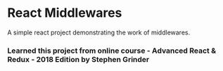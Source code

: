 # React Middlewares

A simple react project demonstrating the work of middlewares.

### Learned this project from online course - Advanced React & Redux - 2018 Edition by Stephen Grinder 
